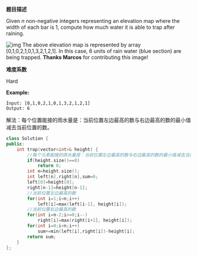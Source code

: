  **题目描述**   

Given *n* non-negative integers representing an elevation map where the width of each bar is 1, compute how much water it is able to trap after raining.

![img](https://assets.leetcode.com/uploads/2018/10/22/rainwatertrap.png)
The above elevation map is represented by array [0,1,0,2,1,0,1,3,2,1,2,1]. In this case, 6 units of rain water (blue section) are being trapped. **Thanks Marcos** for contributing this image!

**难度系数**

Hard 

**Example:**

```
Input: [0,1,0,2,1,0,1,3,2,1,2,1]
Output: 6
```

解法：每个位置能接的雨水量是：当前位置左边最高的数与右边最高的数的最小值减去当前位置的数。

```c++
class Solution {
public:
    int trap(vector<int>& height) {
        //每个元素能接的雨水量是：当前位置左边最高的数与右边最高的数的最小值减去当前位置的数。
        if(height.size()==0)
            return 0;
        int n=height.size();
        int left[n],right[n],sum=0;
        left[0]=height[0];
        right[n-1]=height[n-1];
        //当前位置左边最高的数
        for(int i=1;i<n;i++)
            left[i]=max(left[i-1], height[i]);
        //当前位置右边最高的数
        for(int i=n-2;i>=0;i--)
            right[i]=max(right[i+1], height[i]);
        for(int i=0;i<n;i++)
            sum+=min(left[i],right[i])-height[i];
        return sum;
    }
};
```